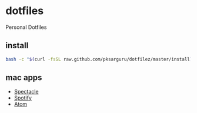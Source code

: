 # dotfiles

Personal Dotfiles

## install

```sh
bash -c "$(curl -fsSL raw.github.com/pksarguru/dotfilez/master/install)"
```

## mac apps

- [Spectacle](https://www.spectacleapp.com/)
- [Spotify](https://www.spotify.com/us/download/mac/)
- [Atom](https://atom.io/download/mac)
